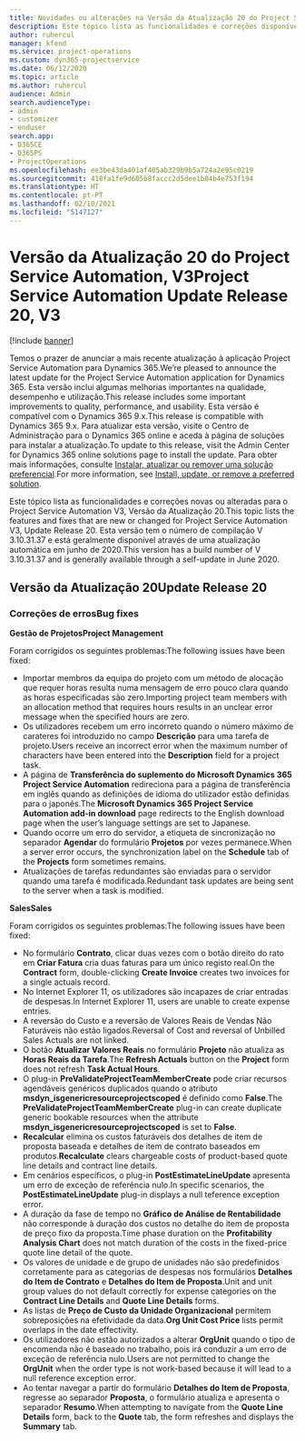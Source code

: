 ```yaml
---
title: Novidades ou alterações na Versão da Atualização 20 do Project Service Automation, V3
description: Este tópico lista as funcionalidades e correções disponíveis na Versão da Atualização 20 do Project Service Automation, V3
author: ruhercul
manager: kfend
ms.service: project-operations
ms.custom: dyn365-projectservice
ms.date: 06/12/2020
ms.topic: article
ms.author: ruhercul
audience: Admin
search.audienceType:
- admin
- customizer
- enduser
search.app:
- D365CE
- D365PS
- ProjectOperations
ms.openlocfilehash: ee3be43da401af405ab329b9b5a724a2e95c0219
ms.sourcegitcommit: 418fa1fe9d605b8faccc2d5dee1b04b4e753f194
ms.translationtype: HT
ms.contentlocale: pt-PT
ms.lasthandoff: 02/10/2021
ms.locfileid: "5147127"
---
```

# <a name="project-service-automation-update-release-20-v3"></a><span data-ttu-id="76b85-103">Versão da Atualização 20 do Project Service Automation, V3</span><span class="sxs-lookup"><span data-stu-id="76b85-103">Project Service Automation Update Release 20, V3</span></span>

[!include [banner](../includes/psa-now-project-operations.md)]

<span data-ttu-id="76b85-104">Temos o prazer de anunciar a mais recente atualização à aplicação Project Service Automation para Dynamics 365.</span><span class="sxs-lookup"><span data-stu-id="76b85-104">We’re pleased to announce the latest update for the Project Service Automation application for Dynamics 365.</span></span> <span data-ttu-id="76b85-105">Esta versão inclui algumas melhorias importantes na qualidade, desempenho e utilização.</span><span class="sxs-lookup"><span data-stu-id="76b85-105">This release includes some important improvements to quality, performance, and usability.</span></span> <span data-ttu-id="76b85-106">Esta versão é compatível com o Dynamics 365 9.x.</span><span class="sxs-lookup"><span data-stu-id="76b85-106">This release is compatible with Dynamics 365 9.x.</span></span> <span data-ttu-id="76b85-107">Para atualizar esta versão, visite o Centro de Administração para o Dynamics 365 online e aceda à página de soluções para instalar a atualização.</span><span class="sxs-lookup"><span data-stu-id="76b85-107">To update to this release, visit the Admin Center for Dynamics 365 online solutions page to install the update.</span></span> <span data-ttu-id="76b85-108">Para obter mais informações, consulte [Instalar, atualizar ou remover uma solução preferencial](https://docs.microsoft.com/power-platform/admin/install-remove-preferred-solution).</span><span class="sxs-lookup"><span data-stu-id="76b85-108">For more information, see [Install, update, or remove a preferred solution](https://docs.microsoft.com/power-platform/admin/install-remove-preferred-solution).</span></span>

<span data-ttu-id="76b85-109">Este tópico lista as funcionalidades e correções novas ou alteradas para o Project Service Automation V3, Versão da Atualização 20.</span><span class="sxs-lookup"><span data-stu-id="76b85-109">This topic lists the features and fixes that are new or changed for Project Service Automation V3, Update Release 20.</span></span> <span data-ttu-id="76b85-110">Esta versão tem o número de compilação V 3.10.31.37 e está geralmente disponível através de uma atualização automática em junho de 2020.</span><span class="sxs-lookup"><span data-stu-id="76b85-110">This version has a build number of V 3.10.31.37 and is generally available through a self-update in June 2020.</span></span>

## <a name="update-release-20"></a><span data-ttu-id="76b85-111">Versão da Atualização 20</span><span class="sxs-lookup"><span data-stu-id="76b85-111">Update Release 20</span></span>

### <a name="bug-fixes"></a><span data-ttu-id="76b85-112">Correções de erros</span><span class="sxs-lookup"><span data-stu-id="76b85-112">Bug fixes</span></span>

<span data-ttu-id="76b85-113">**Gestão de Projetos**</span><span class="sxs-lookup"><span data-stu-id="76b85-113">**Project Management**</span></span>

<span data-ttu-id="76b85-114">Foram corrigidos os seguintes problemas:</span><span class="sxs-lookup"><span data-stu-id="76b85-114">The following issues have been fixed:</span></span>

- <span data-ttu-id="76b85-115">Importar membros da equipa do projeto com um método de alocação que requer horas resulta numa mensagem de erro pouco clara quando as horas especificadas são zero.</span><span class="sxs-lookup"><span data-stu-id="76b85-115">Importing project team members with an allocation method that requires hours results in an unclear error message when the specified hours are zero.</span></span>
- <span data-ttu-id="76b85-116">Os utilizadores recebem um erro incorreto quando o número máximo de carateres foi introduzido no campo **Descrição** para uma tarefa de projeto.</span><span class="sxs-lookup"><span data-stu-id="76b85-116">Users receive an incorrect error when the maximum number of characters have been entered into the **Description** field for a project task.</span></span>
- <span data-ttu-id="76b85-117">A página de **Transferência do suplemento do Microsoft Dynamics 365 Project Service Automation** redireciona para a página de transferência em inglês quando as definições de idioma do utilizador estão definidas para o japonês.</span><span class="sxs-lookup"><span data-stu-id="76b85-117">The **Microsoft Dynamics 365 Project Service Automation add-in download** page redirects to the English download page when the user’s language settings are set to Japanese.</span></span>
- <span data-ttu-id="76b85-118">Quando ocorre um erro do servidor, a etiqueta de sincronização no separador **Agendar** do formulário **Projetos** por vezes permanece.</span><span class="sxs-lookup"><span data-stu-id="76b85-118">When a server error occurs, the synchronization label on the **Schedule** tab of the **Projects** form sometimes remains.</span></span>
- <span data-ttu-id="76b85-119">Atualizações de tarefas redundantes são enviadas para o servidor quando uma tarefa é modificada.</span><span class="sxs-lookup"><span data-stu-id="76b85-119">Redundant task updates are being sent to the server when a task is modified.</span></span>

<span data-ttu-id="76b85-120">**Sales**</span><span class="sxs-lookup"><span data-stu-id="76b85-120">**Sales**</span></span>

<span data-ttu-id="76b85-121">Foram corrigidos os seguintes problemas:</span><span class="sxs-lookup"><span data-stu-id="76b85-121">The following issues have been fixed:</span></span>

- <span data-ttu-id="76b85-122">No formulário **Contrato**, clicar duas vezes com o botão direito do rato em **Criar Fatura** cria duas faturas para um único registo real.</span><span class="sxs-lookup"><span data-stu-id="76b85-122">On the **Contract** form, double-clicking **Create Invoice** creates two invoices for a single actuals record.</span></span>
- <span data-ttu-id="76b85-123">No Internet Explorer 11, os utilizadores são incapazes de criar entradas de despesas.</span><span class="sxs-lookup"><span data-stu-id="76b85-123">In Internet Explorer 11, users are unable to create expense entries.</span></span>
- <span data-ttu-id="76b85-124">A reversão do Custo e a reversão de Valores Reais de Vendas Não Faturáveis não estão ligados.</span><span class="sxs-lookup"><span data-stu-id="76b85-124">Reversal of Cost and reversal of Unbilled Sales Actuals are not linked.</span></span>
- <span data-ttu-id="76b85-125">O botão **Atualizar Valores Reais** no formulário **Projeto** não atualiza as **Horas Reais da Tarefa**.</span><span class="sxs-lookup"><span data-stu-id="76b85-125">The **Refresh Actuals** button on the **Project** form does not refresh **Task Actual Hours**.</span></span>
- <span data-ttu-id="76b85-126">O plug-in **PreValidateProjectTeamMemberCreate** pode criar recursos agendáveis genéricos duplicados quando o atributo **msdyn_isgenericresourceprojectscoped** é definido como **False**.</span><span class="sxs-lookup"><span data-stu-id="76b85-126">The **PreValidateProjectTeamMemberCreate** plug-in can create duplicate generic bookable resources when the attribute **msdyn_isgenericresourceprojectscoped** is set to **False**.</span></span>
- <span data-ttu-id="76b85-127">**Recalcular** elimina os custos faturáveis dos detalhes de item de proposta baseada e detalhes de item de contrato baseados em produtos.</span><span class="sxs-lookup"><span data-stu-id="76b85-127">**Recalculate** clears chargeable costs of product-based quote line details and contract line details.</span></span>
- <span data-ttu-id="76b85-128">Em cenários específicos, o plug-in **PostEstimateLineUpdate** apresenta um erro de exceção de referência nulo.</span><span class="sxs-lookup"><span data-stu-id="76b85-128">In specific scenarios, the **PostEstimateLineUpdate** plug-in displays a null teference exception error.</span></span>
- <span data-ttu-id="76b85-129">A duração da fase de tempo no **Gráfico de Análise de Rentabilidade** não corresponde à duração dos custos no detalhe do item de proposta de preço fixo da proposta.</span><span class="sxs-lookup"><span data-stu-id="76b85-129">Time phase duration on the **Profitability Analysis Chart** does not match duration of the costs in the fixed-price quote line detail of the quote.</span></span>
- <span data-ttu-id="76b85-130">Os valores de unidade e de grupo de unidades não são predefinidos corretamente para as categorias de despesas nos formulários **Detalhes do Item de Contrato** e **Detalhes do Item de Proposta**.</span><span class="sxs-lookup"><span data-stu-id="76b85-130">Unit and unit group values do not default correctly for expense categories on the **Contract Line Details** and **Quote Line Details** forms.</span></span>
- <span data-ttu-id="76b85-131">As listas de **Preço de Custo da Unidade Organizacional** permitem sobreposições na efetividade da data.</span><span class="sxs-lookup"><span data-stu-id="76b85-131">**Org Unit Cost Price** lists permit overlaps in the date effectivity.</span></span>
- <span data-ttu-id="76b85-132">Os utilizadores não estão autorizados a alterar **OrgUnit** quando o tipo de encomenda não é baseado no trabalho, pois irá conduzir a um erro de exceção de referência nulo.</span><span class="sxs-lookup"><span data-stu-id="76b85-132">Users are not permitted to change the **OrgUnit** when the order type is not work-based because it will lead to a null reference exception error.</span></span>
- <span data-ttu-id="76b85-133">Ao tentar navegar a partir do formulário **Detalhes do Item de Proposta**, regresse ao separador **Proposta**, o formulário atualiza e apresenta o separador **Resumo**.</span><span class="sxs-lookup"><span data-stu-id="76b85-133">When attempting to navigate from the **Quote Line Details** form, back to the **Quote** tab, the form refreshes and displays the **Summary** tab.</span></span>
